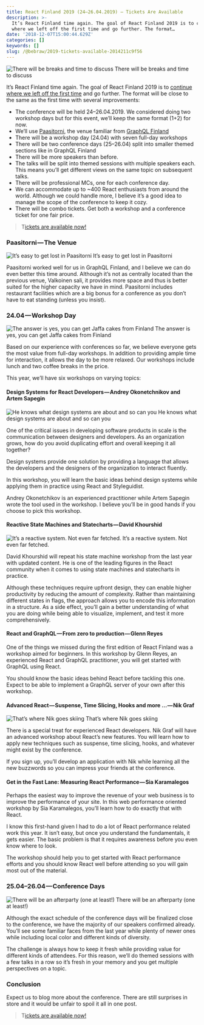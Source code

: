 ```yaml
---
title: React Finland 2019 (24–26.04.2019) — Tickets Are Available
description: >-
  It’s React Finland time again. The goal of React Finland 2019 is to continue
  where we left off the first time and go further. The format…
date: '2018-12-07T15:00:44.629Z'
categories: []
keywords: []
slug: /@bebraw/2019-tickets-available-2014211c9f56
---
```


![There will be breaks and time to discuss](img/1__FPGz5UNa__bL__8yQ4oeyzUg.jpeg)
There will be breaks and time to discuss

It’s React Finland time again. The goal of React Finland 2019 is to [continue where we left off the first time](https://medium.com/react-finland/react-finland-2018-lessons-learned-754a5f29067c) and go further. The format will be close to the same as the first time with several improvements:

*   The conference will be held 24–26.04.2019. We considered doing two workshop days but for this event, we’ll keep the same format (1+2) for now.
*   We’ll use [Paasitorni](https://www.paasitorni.fi/), the venue familiar from [GraphQL Finland](https://graphql-finland.fi/)
*   There will be a workshop day (24.04) with seven full-day workshops
*   There will be two conference days (25–26.04) split into smaller themed sections like in GraphQL Finland
*   There will be more speakers than before.
*   The talks will be split into themed sessions with multiple speakers each. This means you’ll get different views on the same topic on subsequent talks.
*   There will be professional MCs, one for each conference day.
*   We can accommodate up to ~400 React enthusiasts from around the world. Although we could handle more, I believe it’s a good idea to manage the scope of the conference to keep it cozy.
*   There will be combo tickets. Get both a workshop and a conference ticket for one fair price.

> T[ickets are available now!](https://react-finland.fi/#tickets)

### Paasitorni — The Venue

![It’s easy to get lost in Paasitorni](img/1__z__UXmWAtFw91toTScbv1lQ.jpeg)
It’s easy to get lost in Paasitorni

Paasitorni worked well for us in GraphQL Finland, and I believe we can do even better this time around. Although it’s not as centrally located than the previous venue, Valkoinen sali, it provides more space and thus is better suited for the higher capacity we have in mind. Paasitorni includes restaurant facilities which are a big bonus for a conference as you don’t have to eat standing (unless you insist).

### 24.04 — Workshop Day

![The answer is yes, you can get Jaffa cakes from Finland](img/1__mooogiAqcfjdTcE6Rx__YYQ.jpeg)
The answer is yes, you can get Jaffa cakes from Finland

Based on our experience with conferences so far, we believe everyone gets the most value from full-day workshops. In addition to providing ample time for interaction, it allows the day to be more relaxed. Our workshops include lunch and two coffee breaks in the price.

This year, we’ll have six workshops on varying topics:

#### Design Systems for React Developers — Andrey Okonetchnikov and Artem Sapegin

![He knows what design systems are about and so can you](img/1__5LvmVDxnv128Z2__PFeTuew.jpeg)
He knows what design systems are about and so can you

One of the critical issues in developing software products in scale is the communication between designers and developers. As an organization grows, how do you avoid duplicating effort and overall keeping it all together?

Design systems provide one solution by providing a language that allows the developers and the designers of the organization to interact fluently.

In this workshop, you will learn the basic ideas behind design systems while applying them in practice using React and Styleguidist.

Andrey Okonetchikov is an experienced practitioner while Artem Sapegin wrote the tool used in the workshop. I believe you’ll be in good hands if you choose to pick this workshop.

#### Reactive State Machines and Statecharts — David Khourshid

![It’s a reactive system. Not even far fetched.](img/1__YI1NznJ19Rtj8siD0jWGLg.jpeg)
It’s a reactive system. Not even far fetched.

David Khourshid will repeat his state machine workshop from the last year with updated content. He is one of the leading figures in the React community when it comes to using state machines and statecharts in practice.

Although these techniques require upfront design, they can enable higher productivity by reducing the amount of complexity. Rather than maintaining different states in flags, the approach allows you to encode this information in a structure. As a side effect, you’ll gain a better understanding of what you are doing while being able to visualize, implement, and test it more comprehensively.

#### React and GraphQL — From zero to production — Glenn Reyes

One of the things we missed during the first edition of React Finland was a workshop aimed for beginners. In this workshop by Glenn Reyes, an experienced React and GraphQL practitioner, you will get started with GraphQL using React.

You should know the basic ideas behind React before tackling this one. Expect to be able to implement a GraphQL server of your own after this workshop.

#### Advanced React — Suspense, Time Slicing, Hooks and more … — Nik Graf

![That’s where Nik goes skiing](img/1__cR54Z7ODaflQytYpYp27pw.jpeg)
That’s where Nik goes skiing

There is a special treat for experienced React developers. Nik Graf will have an advanced workshop about React’s new features. You will learn how to apply new techniques such as suspense, time slicing, hooks, and whatever might exist by the conference.

If you sign up, you’ll develop an application with Nik while learning all the new buzzwords so you can impress your friends at the conference.

#### Get in the Fast Lane: Measuring React Performance — Sia Karamalegos

Perhaps the easiest way to improve the revenue of your web business is to improve the performance of your site. In this web performance oriented workshop by Sia Karamalegos, you’ll learn how to do exactly that with React.

I know this first-hand given I had to do a lot of React performance related work this year. It isn’t easy, but once you understand the fundamentals, it gets easier. The basic problem is that it requires awareness before you even know where to look.

The workshop should help you to get started with React performance efforts and you should know React well before attending so you will gain most out of the material.

### 25.04–26.04 — Conference Days

![There will be an afterparty (one at least!)](img/1__MTHNsN2ZJTIu5__dgzYZZAg.jpeg)
There will be an afterparty (one at least!)

Although the exact schedule of the conference days will be finalized close to the conference, we have the majority of our speakers confirmed already. You’ll see some familiar faces from the last year while plenty of newer ones while including local color and different kinds of diversity.

The challenge is always how to keep it fresh while providing value for different kinds of attendees. For this reason, we’ll do themed sessions with a few talks in a row so it’s fresh in your memory and you get multiple perspectives on a topic.

### Conclusion

Expect us to blog more about the conference. There are still surprises in store and it would be unfair to spoil it all in one post.

> T[ickets are available now!](https://react-finland.fi/#tickets)